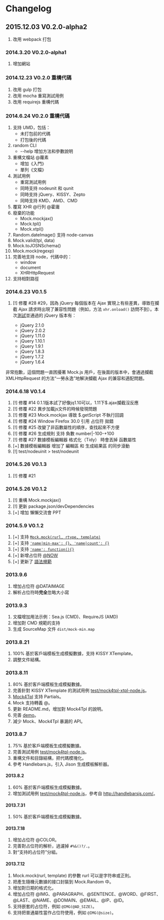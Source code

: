 # Changelog

## 2015.12.03 V0.2.0-alpha2

1. 改用 webpack 打包

### 2014.3.20 V0.2.0-alpha1

1. 增加網站

### 2014.12.23 V0.2.0 重構代碼

1. 改用 gulp 打包
2. 改用 mocha 重寫測試用例
3. 改用 requirejs 重構代碼

### 2014.6.24 V0.2.0 重構代碼

1. 支持 UMD，包括：
    * 未打包前的代碼
    * 打包後的代碼
2. random CLI
    * --help 增加方法和參數說明
3. 重構文檔站 @蘿素
    * 增加《入門》
    * 單列《文檔》
4. 測試用例
    * 重寫測試用例
    * 同時支持 nodeunit 和 qunit
    * 同時支持 jQuery、KISSY、Zepto
    * 同時支持 KMD、AMD、CMD
5. 覆寫 XHR @行列 @霍庸
6. 廢棄的功能
    * Mock.mockjax()
    * Mock.tpl()
    * Mock.xtpl()
7. Random.dateImage() 支持 node-canvas
8. Mock.valid(tpl, data)
9. Mock.toJOSNSchema()
10. Mock.mock(regexp) 
11. 完善地支持 node，代碼中的：
    * window
    * document
    * XHRHttpRequest
12. 支持相對路徑

### 2014.6.23 V0.1.5

1. [!] 修覆 #28 #29，因為 jQuery 每個版本在 Ajax 實現上有些差異，導致在攔截 Ajax 請求時出現了兼容性問題（例如，方法 `xhr.onload()` 訪問不到）。本次[測試](http://jsfiddle.net/8y8Fz/)並通過的 jQuery 版本有：

    * jQuery 2.1.0
    * jQuery 2.0.2
    * jQuery 1.11.0
    * jQuery 1.10.1
    * jQuery 1.9.1
    * jQuery 1.8.3
    * jQuery 1.7.2
    * jQuery 1.6.4

非常抱歉，這個問題一直困擾著 Mock.js 用戶，在後面的版本中，會通過攔截 XMLHttpRequest 的方法“一勞永逸”地解決攔截 Ajax 的兼容和適配問題。

### 2014.6.18 V0.1.4

1. [!] 修覆 #14 0.1.1版本試了好像jq1.10可以，1.11下$.ajax攔截沒反應
2. [!] 修覆 #22 異步加載js文件的時候發現問題
3. [!] 修覆 #23 Mock.mockjax 導致 $.getScript 不執行回調
4. [!] 修覆 #24 Window Firefox 30.0 引用 占位符 拋錯
5. [!] 修覆 #25 改變了非函數屬性的順序，查找起來不方便
6. [!] 修覆 #26 生成規則 支持 負數 number|-100-+100
7. [!] 修覆 #27 數據模板編輯器 格式化（Tidy） 時會丟掉 函數屬性
8. [+] 數據模板編輯器 增加了 編輯區 和 生成結果區 的同步滾動
9. [!] test/nodeuinit > test/nodeunit

### 2014.5.26 V0.1.3

1. [!] 修覆 #21

### 2014.5.26 V0.1.2

1. [!] 重構 Mock.mockjax()
2. [!] 更新 package.json/devDependencies
3. [+] 增加 懶懶交流會 PPT

### 2014.5.9 V0.1.2
1. [+] 支持 [`Mock.mock(rurl, rtype, template)`](http://mockjs.com/#mock)
2. [+] 支持 [`'name|min-max': {}`、`'name|count': {}`](http://mockjs.com/#語法規範)
3. [+] 支持 [`'name': function(){}`](http://mockjs.com/#語法規範)
4. [+] 新增占位符 [@NOW](http://mockjs.com/#now)
5. [+] 更新了 [語法規範](http://mockjs.com/#語法規範)

### 2013.9.6
1. 增加占位符 @DATAIMAGE
2. 解析占位符時**完全**忽略大小寫

### 2013.9.3
1. 文檔增加用法示例：Sea.js (CMD)、RequireJS (AMD)
2. 增加對 CMD 規範的支持
3. 生成 SourceMap 文件 `dist/mock-min.map`

### 2013.8.21
1. 100% 基於客戶端模板生成模擬數據，支持 KISSY XTemplate。
1. 調整文件結構。

### 2013.8.11
1. 80% 基於客戶端模板生成模擬數據。
1. 完善針對 KISSY XTemplate 的測試用例 [test/mock4tpl-xtpl-node.js](test/mock4tpl-xtpl-node.js)。
1. [Mock4Tpl](src/tpl/mock4tpl.js) 支持 Partials。
1. Mock 支持轉義 @。
1. 更新 README.md，增加對 Mock4Tpl 的說明。
1. 完善 [demo](demo/)。
1. 減少 Mock、Mock4Tpl 暴漏的 API。

### 2013.8.7
1. 75% 基於客戶端模板生成模擬數據。
1. 完善測試用例 [test/mock4tpl-node.js](test/mock4tpl-node.js)。
1. 重構文件和目錄結構，把代碼模塊化。
1. 參考 Handlebars.js，引入 Jison 生成模板解析器。

#### 2013.8.2
1. 60% 基於客戶端模板生成模擬數據。
1. 增加測試用例 [test/mock4tpl-node.js](test/mock4tpl-node.js)，參考自 <http://handlebarsjs.com/>。

#### 2013.7.31
1. 50% 基於客戶端模板生成模擬數據。

#### 2013.7.18
1. 增加占位符 @COLOR。
1. 完善對占位符的解析，過濾掉 `#%&()?/.`。
1. 對“支持的占位符”分組。

#### 2013.7.12
1. Mock.mock(rurl, template) 的參數 rurl 可以是字符串或正則。
1. 把產生隨機元數據的接口封裝到 Mock.Random 中。
1. 增加對日期的格式化。
1. 增加占位符 @IMG、@PARAGRAPH、@SENTENCE、@WORD、@FIRST、@LAST、@NAME、@DOMAIN、@EMAIL、@IP、@ID。
1. 支持嵌套的占位符，例如 `@IMG(@AD_SIZE)`。
1. 支持把普通屬性當作占位符使用，例如 `@IMG(@size)`。